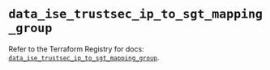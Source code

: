 # `data_ise_trustsec_ip_to_sgt_mapping_group`

Refer to the Terraform Registry for docs: [`data_ise_trustsec_ip_to_sgt_mapping_group`](https://registry.terraform.io/providers/ciscodevnet/ise/0.2.11/docs/data-sources/trustsec_ip_to_sgt_mapping_group).
